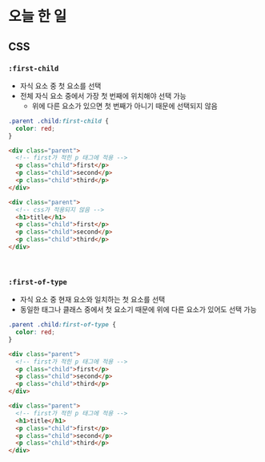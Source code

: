 # 오늘 한 일
## CSS
### `:first-child`
- 자식 요소 중 첫 요소를 선택
- 전체 자식 요소 중에서 가장 첫 번째에 위치해야 선택 가능
  - 위에 다른 요소가 있으면 첫 번째가 아니기 때문에 선택되지 않음
```css
.parent .child:first-child {
  color: red;
}
```
```html
<div class="parent">
  <!-- first가 적힌 p 태그에 적용 -->
  <p class="child">first</p>
  <p class="child">second</p>
  <p class="child">third</p>
</div>
```
```html
<div class="parent">
  <!-- css가 적용되지 않음 -->
  <h1>title</h1>
  <p class="child">first</p>
  <p class="child">second</p>
  <p class="child">third</p>
</div>
```

<br>

### `:first-of-type`
- 자식 요소 중 현재 요소와 일치하는 첫 요소를 선택
- 동일한 태그나 클래스 중에서 첫 요소기 때문에 위에 다른 요소가 있어도 선택 가능
```css
.parent .child:first-of-type {
  color: red;
}
```
```html
<div class="parent">
  <!-- first가 적힌 p 태그에 적용 -->
  <p class="child">first</p>
  <p class="child">second</p>
  <p class="child">third</p>
</div>
```
```html
<div class="parent">
  <!-- first가 적힌 p 태그에 적용 -->
  <h1>title</h1>
  <p class="child">first</p>
  <p class="child">second</p>
  <p class="child">third</p>
</div>
```